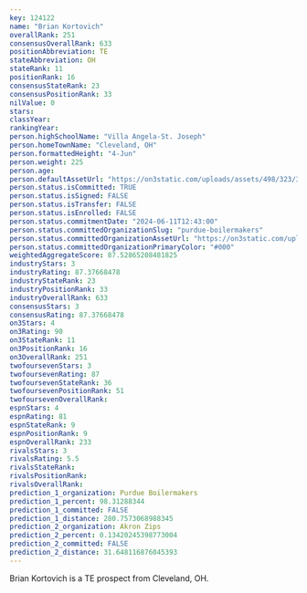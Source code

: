 ```yaml
---
key: 124122
name: "Brian Kortovich"
overallRank: 251
consensusOverallRank: 633
positionAbbreviation: TE
stateAbbreviation: OH
stateRank: 11
positionRank: 16
consensusStateRank: 23
consensusPositionRank: 33
nilValue: 0
stars: 
classYear: 
rankingYear: 
person.highSchoolName: "Villa Angela-St. Joseph"
person.homeTownName: "Cleveland, OH"
person.formattedHeight: "4-Jun"
person.weight: 225
person.age: 
person.defaultAssetUrl: "https://on3static.com/uploads/assets/498/323/323498.png"
person.status.isCommitted: TRUE
person.status.isSigned: FALSE
person.status.isTransfer: FALSE
person.status.isEnrolled: FALSE
person.status.commitmentDate: "2024-06-11T12:43:00"
person.status.committedOrganizationSlug: "purdue-boilermakers"
person.status.committedOrganizationAssetUrl: "https://on3static.com/uploads/assets/151/150/150151.svg"
person.status.committedOrganizationPrimaryColor: "#000"
weightedAggregateScore: 87.52865208481825
industryStars: 3
industryRating: 87.37668478
industryStateRank: 23
industryPositionRank: 33
industryOverallRank: 633
consensusStars: 3
consensusRating: 87.37668478
on3Stars: 4
on3Rating: 90
on3StateRank: 11
on3PositionRank: 16
on3OverallRank: 251
twofoursevenStars: 3
twofoursevenRating: 87
twofoursevenStateRank: 36
twofoursevenPositionRank: 51
twofoursevenOverallRank: 
espnStars: 4
espnRating: 81
espnStateRank: 9
espnPositionRank: 9
espnOverallRank: 233
rivalsStars: 3
rivalsRating: 5.5
rivalsStateRank: 
rivalsPositionRank: 
rivalsOverallRank: 
prediction_1_organization: Purdue Boilermakers
prediction_1_percent: 98.31288344
prediction_1_committed: FALSE
prediction_1_distance: 280.7573068988345
prediction_2_organization: Akron Zips
prediction_2_percent: 0.13420245398773004
prediction_2_committed: FALSE
prediction_2_distance: 31.648116876045393
---
```

Brian Kortovich is a TE prospect from Cleveland, OH.